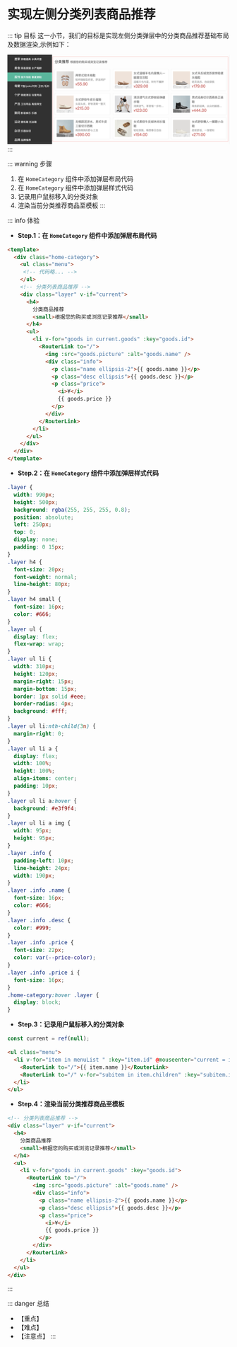 # 实现左侧分类列表商品推荐

::: tip 目标
这一小节，我们的目标是实现左侧分类弹层中的分类商品推荐基础布局及数据渲染,示例如下：

![商品推荐](./images/103.png)
:::

::: warning 步骤

1. 在 `HomeCategory` 组件中添加弹层布局代码
2. 在 `HomeCategory` 组件中添加弹层样式代码
3. 记录用户鼠标移入的分类对象
4. 渲染当前分类推荐商品至模板
:::

::: info 体验

* **Step.1：在 `HomeCategory` 组件中添加弹层布局代码**

```html
<template>
  <div class="home-category">
    <ul class="menu">
     <!-- 代码略... -->
    </ul>
    <!-- 分类列表商品推荐 -->
    <div class="layer" v-if="current">
      <h4>
        分类商品推荐
        <small>根据您的购买或浏览记录推荐</small>
      </h4>
      <ul>
        <li v-for="goods in current.goods" :key="goods.id">
          <RouterLink to="/">
            <img :src="goods.picture" :alt="goods.name" />
            <div class="info">
              <p class="name ellipsis-2">{{ goods.name }}</p>
              <p class="desc ellipsis">{{ goods.desc }}</p>
              <p class="price">
                <i>¥</i>
                {{ goods.price }}
              </p>
            </div>
          </RouterLink>
        </li>
      </ul>
    </div>
  </div>
</template>
```

* **Step.2：在 `HomeCategory` 组件中添加弹层样式代码**

```css
.layer {
  width: 990px;
  height: 500px;
  background: rgba(255, 255, 255, 0.8);
  position: absolute;
  left: 250px;
  top: 0;
  display: none;
  padding: 0 15px;
}
.layer h4 {
  font-size: 20px;
  font-weight: normal;
  line-height: 80px;
}
.layer h4 small {
  font-size: 16px;
  color: #666;
}
.layer ul {
  display: flex;
  flex-wrap: wrap;
}
.layer ul li {
  width: 310px;
  height: 120px;
  margin-right: 15px;
  margin-bottom: 15px;
  border: 1px solid #eee;
  border-radius: 4px;
  background: #fff;
}
.layer ul li:nth-child(3n) {
  margin-right: 0;
}
.layer ul li a {
  display: flex;
  width: 100%;
  height: 100%;
  align-items: center;
  padding: 10px;
}
.layer ul li a:hover {
  background: #e3f9f4;
}
.layer ul li a img {
  width: 95px;
  height: 95px;
}
.layer .info {
  padding-left: 10px;
  line-height: 24px;
  width: 190px;
}
.layer .info .name {
  font-size: 16px;
  color: #666;
}
.layer .info .desc {
  color: #999;
}
.layer .info .price {
  font-size: 22px;
  color: var(--price-color);
}
.layer .info .price i {
  font-size: 16px;
}
.home-category:hover .layer {
  display: block;
}
```

* **Step.3：记录用户鼠标移入的分类对象**

```js
const current = ref(null);
```

```html
<ul class="menu">
  <li v-for="item in menuList " :key="item.id" @mouseenter="current = item">
    <RouterLink to="/">{{ item.name }}</RouterLink>
    <RouterLink to="/" v-for="subitem in item.children" :key="subitem.id">{{ subitem.name }}</RouterLink>
  </li>
</ul>
```

* **Step.4：渲染当前分类推荐商品至模板**

```html
<!-- 分类列表商品推荐 -->
<div class="layer" v-if="current">
  <h4>
    分类商品推荐
    <small>根据您的购买或浏览记录推荐</small>
  </h4>
  <ul>
    <li v-for="goods in current.goods" :key="goods.id">
      <RouterLink to="/">
        <img :src="goods.picture" :alt="goods.name" />
        <div class="info">
          <p class="name ellipsis-2">{{ goods.name }}</p>
          <p class="desc ellipsis">{{ goods.desc }}</p>
          <p class="price">
            <i>¥</i>
            {{ goods.price }}
          </p>
        </div>
      </RouterLink>
    </li>
  </ul>
</div>
```

:::

::: danger 总结

* 【重点】
* 【难点】
* 【注意点】
:::
